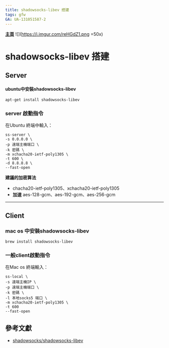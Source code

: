 ```yaml
---
title: shadowsocks-libev 搭建
tags: gfw
GA: UA-131051587-2
---
```

[**主頁**](https://hackmd.io/@xrp4k0iHSfeGBDMiQ8kkzQ/SkaWsunMB/%2FuOfRBTx0SAq7xMx426pIUg)
![](https://i.imgur.com/reHGdZ1.png =50x)

# shadowsocks-libev 搭建
## Server
#### ubuntu中安裝shadowsocks-libev
```
apt-get install shadowsocks-libev
```

### server 啟動指令
在Ubuntu 終端中輸入：
```
ss-server \
-s 0.0.0.0 \
-p 遠端主機端口 \
-k 密碼 \
-m xchacha20-ietf-poly1305 \
-t 600 \
-d 8.8.8.8 \
--fast-open 
```
**建議的加密算法**
* chacha20-ietf-poly1305、xchacha20-ietf-poly1305
* **加速** aes-128-gcm、aes-192-gcm、aes-256-gcm

---

## Client
### mac os 中安裝shadowsocks-libev
```
brew install shadowsocks-libev
```
### 一般client啟動指令
在Mac os 終端輸入：
```
ss-local \
-s 遠端主機IP \
-p 遠端主機端口 \
-k 密碼 \
-l 本地socks5 端口 \
-m xchacha20-ietf-poly1305 \
-t 600
--fast-open
```

## 參考文獻
* [shadowsocks/shadowsocks-libev](https://github.com/shadowsocks/shadowsocks-libev)